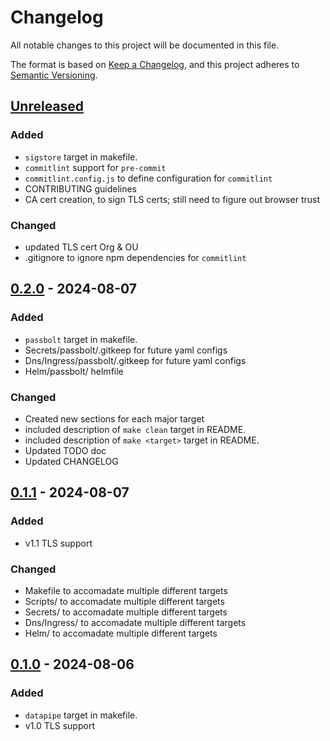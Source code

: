 # Changelog

All notable changes to this project will be documented in this file.

The format is based on [Keep a Changelog](https://keepachangelog.com/en/1.1.0/),
and this project adheres to [Semantic Versioning](https://semver.org/spec/v2.0.0.html).

## [Unreleased]

### Added

- `sigstore` target in makefile.
- `commitlint` support for `pre-commit`
- `commitlint.config.js` to define configuration for `commitlint`
- CONTRIBUTING guidelines
- CA cert creation, to sign TLS certs; still need to figure out browser trust

### Changed

- updated TLS cert Org & OU
- .gitignore to ignore npm dependencies for `commitlint`

<!-- ### Removed -->

<!-- ### Fixed -->

## [0.2.0] - 2024-08-07

### Added

- `passbolt` target in makefile.
- Secrets/passbolt/.gitkeep for future yaml configs
- Dns/Ingress/passbolt/.gitkeep for future yaml configs
- Helm/passbolt/ helmfile

### Changed

- Created new sections for each major target
- included description of `make clean` target in README.
- included description of `make <target>` target in README.
- Updated TODO doc
- Updated CHANGELOG

## [0.1.1] - 2024-08-07

### Added

- v1.1 TLS support

### Changed

- Makefile to accomadate multiple different targets
- Scripts/ to accomadate multiple different targets
- Secrets/ to accomadate multiple different targets
- Dns/Ingress/ to accomadate multiple different targets
- Helm/ to accomadate multiple different targets

## [0.1.0] - 2024-08-06

### Added

- `datapipe` target in makefile.
- v1.0 TLS support

[unreleased]: https://github.com/aRustyDev/minikube-dev-kit/compare/v0.2.0...HEAD
[0.2.0]: https://github.com/aRustyDev/minikube-dev-kit/compare/v0.1.1...v0.2.0
[0.1.1]: https://github.com/aRustyDev/minikube-dev-kit/compare/v0.1.0...v0.1.1
[0.1.0]: https://github.com/aRustyDev/minikube-dev-kit/compare/v0.1.0
